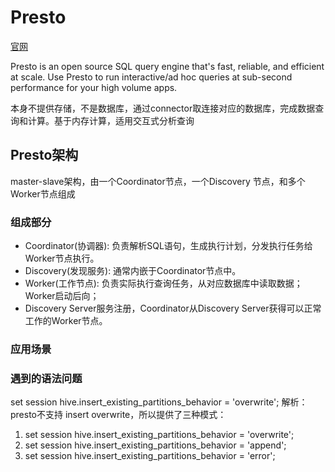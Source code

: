 # Presto

[官网](https://prestodb.io/)

Presto is an open source SQL query engine that's fast, reliable, and efficient at scale. Use Presto to run
interactive/ad hoc queries at sub-second performance for your high volume apps.

本身不提供存储，不是数据库，通过connector取连接对应的数据库，完成数据查询和计算。基于内存计算，适用交互式分析查询

## Presto架构

master-slave架构，由一个Coordinator节点，一个Discovery 节点，和多个Worker节点组成

### 组成部分

- Coordinator(协调器): 负责解析SQL语句，生成执行计划，分发执行任务给Worker节点执行。
- Discovery(发现服务): 通常内嵌于Coordinator节点中。
- Worker(工作节点): 负责实际执行查询任务，从对应数据库中读取数据；Worker启动后向；
- Discovery Server服务注册，Coordinator从Discovery Server获得可以正常工作的Worker节点。

### 应用场景

### 遇到的语法问题

set session hive.insert_existing_partitions_behavior = 'overwrite'; 解析：presto不支持 insert overwrite，所以提供了三种模式：

1. set session hive.insert_existing_partitions_behavior = 'overwrite';
2. set session hive.insert_existing_partitions_behavior = 'append';
3. set session hive.insert_existing_partitions_behavior = 'error';